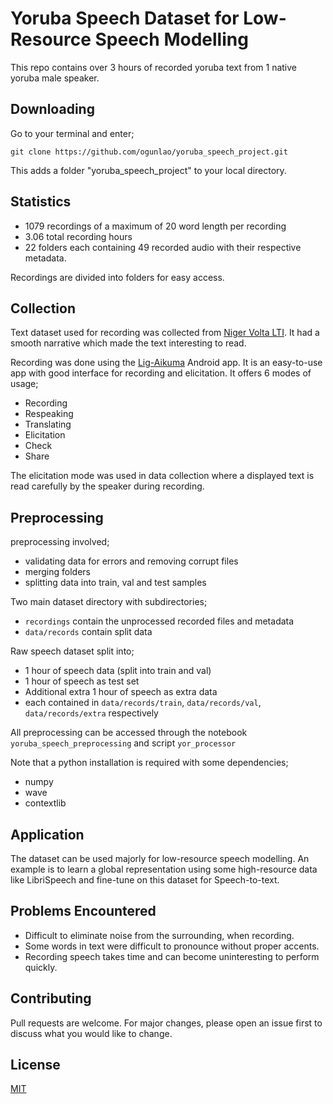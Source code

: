# Yoruba Speech Dataset for Low-Resource Speech Modelling

This repo contains over 3 hours of recorded yoruba text from 1 native yoruba male speaker.

## Downloading

Go to your terminal and enter;

```git
git clone https://github.com/ogunlao/yoruba_speech_project.git
```

This adds a folder "yoruba_speech_project" to your local directory.

## Statistics

- 1079 recordings of a maximum of 20 word length per recording
- 3.06 total recording hours
- 22 folders each containing 49 recorded audio with their respective metadata.

Recordings are divided into folders for easy access.

## Collection

Text dataset used for recording was collected from [Niger Volta LTI](https://github.com/Niger-Volta-LTI/yoruba-text/blob/master/TheYorubaBlog/theyorubablog_dot_com.raw.txt). It had a smooth narrative which made the text interesting to read.

Recording was done using the [Lig-Aikuma](https://lig-aikuma.imag.fr/tutorial/) Android app. It is an easy-to-use app with good interface for recording and elicitation. It offers 6 modes of usage;

- Recording
- Respeaking
- Translating
- Elicitation
- Check
- Share

The elicitation mode was used in data collection where a displayed text is read carefully by the speaker during recording.

## Preprocessing

preprocessing involved;

- validating data for errors and removing corrupt files
- merging folders
- splitting data into train, val and test samples

Two main dataset directory with subdirectories;

- `recordings` contain the unprocessed recorded files and metadata
- `data/records` contain split data

Raw speech dataset split into;

- 1 hour of speech data (split into train and val)
- 1 hour of speech as test set
- Additional extra 1 hour of speech as extra data
- each contained in `data/records/train`, `data/records/val`, `data/records/extra` respectively

All preprocessing can be accessed through the notebook `yoruba_speech_preprocessing` and script `yor_processor`

Note that a python installation is required with some dependencies;

- numpy
- wave
- contextlib

## Application

The dataset can be used majorly for low-resource speech modelling. An example is to learn a global representation using some high-resource data like LibriSpeech and fine-tune on this dataset for Speech-to-text.

## Problems Encountered

- Difficult to eliminate noise from the surrounding, when recording.
- Some words in text were difficult to pronounce without proper accents.
- Recording speech takes time and can become uninteresting to perform quickly.

## Contributing

Pull requests are welcome. For major changes, please open an issue first to discuss what you would like to change.

## License

[MIT](https://choosealicense.com/licenses/mit/)